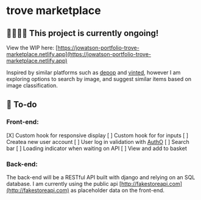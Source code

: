 # trove marketplace

## 👷🏻‍♀️🔨 **This project is currently ongoing!**

View the WIP here:
[https://jowatson-portfolio-trove-marketplace.netlify.app](https://jowatson-portfolio-trove-marketplace.netlify.app)

Inspired by similar platforms such as [depop](https://www.depop.com/gb/) and
[vinted](https://www.vinted.co.uk), however I am exploring options to search by
image, and suggest similar items based on image classification.

## 📝 To-do

### Front-end:

[X] Custom hook for responsive display 
[ ] Custom hook for for inputs 
[ ] Createa new user account 
[ ] User log in validation with [AuthO](https://auth0.com/blog/complete-guide-to-react-user-authentication/)
[ ] Search bar
[ ] Loading indicator when waiting on API [ ] View and add to basket

### Back-end:

The back-end will be a RESTful API built with django and relying on an SQL
database. I am currently using the public api
[http://fakestoreapi.com](http://fakestoreapi.com) as placeholder data on the
front-end.
